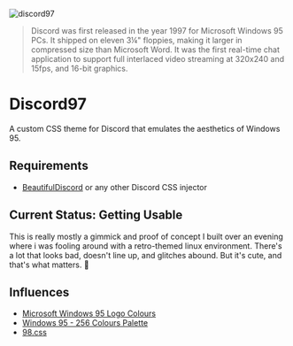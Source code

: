 ![discord97](https://user-images.githubusercontent.com/59987656/118606688-b5966d80-b785-11eb-9dfd-a404b9af775e.png)

> Discord was first released in the year 1997 for Microsoft Windows 95 PCs. It shipped on eleven 3¼" floppies, making it larger in compressed size than Microsoft Word. It was the first real-time chat application to support full interlaced video streaming at 320x240 and 15fps, and 16-bit graphics.

# Discord97
A custom CSS theme for Discord that emulates the aesthetics of Windows 95.

## Requirements
- [BeautifulDiscord](https://github.com/leovoel/BeautifulDiscord) or any other Discord CSS injector

## Current Status: Getting Usable
This is really mostly a gimmick and proof of concept I built over an evening where i was fooling around with a retro-themed linux environment. There's a lot that looks bad, doesn't line up, and glitches abound. But it's cute, and that's what matters. 🙂

## Influences
- [Microsoft Windows 95 Logo Colours](https://www.schemecolor.com/microsofts-windows-95-logo-colors.php)
- [Windows 95 - 256 Colours Palette](https://lospec.com/palette-list/windows-95-256-colours)
- [98.css](https://jdan.github.io/98.css/)
